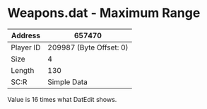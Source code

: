 
#  Weapons.dat - Maximum Range
Address   | 657470
----------|-------------
Player ID | 209987 (Byte Offset: 0)
Size 	  | 4
Length 	  | 130
SC:R      | Simple Data

Value is 16 times what DatEdit shows.

